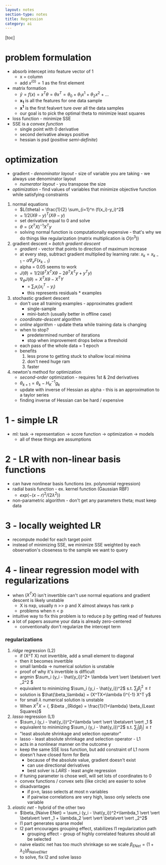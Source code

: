 ```yaml
---
layout: notes
section-type: notes
title: Regression
category: ai
---
```


[toc]

# problem formulation
- absorb intercept into feature vector of 1
	- x = column
	- add $x^{(0)} = 1$ as the first element
- matrix formation
	- $\hat{y} = f(x) = x^T \theta = \theta x^T = \theta_0 + \theta_1 x^1 + \theta_2 x^2 + ...$
	- $\pmb{x_1}$ is all the features for one data sample
	- $\pmb{x^1}$ is the first fea\vert ture over all the data samples
	- our goal is to pick the optimal theta to minimize least squares
- loss function - minimize SSE
- SSE is a *convex function*
	- single point with 0 derivative
	- second derivative always positive
	- hessian is psd (*positive semi-definite*)

# optimization
- gradient - *denominator layout* - size of variable you are taking	- we always use denominator layout
	- *numerator layout* - you transpose the size
- *optimization* - find values of variables that minimize objective function while satisfying constraints

1. normal equations
	- $L(\theta) = \frac{1}{2} \sum_{i=1}^n (f(x_i)-y_i)^2$
	- = $1/2 (X \theta - y)^T (X \theta -y)$
	- set derivative equal to 0 and solve
	- $\theta = (X^TX)^{-1} X^Ty$
	- solving normal function is computationally expensive - that's why we do things like regularization (matrix multiplication is $O(n^3)$)
2. gradient descent = *batch gradient descent*
	- *gradient* - vector that points to direction of maximum increase
	- at every step, subtract gradient multiplied by learning rate: $x_k = x_{k-1} - \alpha \nabla_x F(x_{k-1})$
	- alpha = 0.05 seems to work
	- $J(\theta) = 1/2 (\theta ^T X^T X \theta - 2 \theta^T X^T y + y^T y)$
	- $\nabla_\theta J(\theta) = X^T X \theta - X^T Y$
		- = $\sum_i  x_i  (x_i^T - y_i)$
		- this represents residuals * examples
3. stochastic gradient descent
	- don't use all training examples - approximates gradient
		- single-sample
		- mini-batch (usually better in offline case)
	- *coordinate-descent* algorithm
	- *online* algorithm - update theta while training data is changing
	- when to stop?
		- predetermined number of iterations
		- stop when improvement drops below a threshold
	- each pass of the whole data = 1 epoch
	- benefits
		1. less prone to getting stuck to shallow local minima
		2. don't need huge ram
		3. faster
4. newton's method for optimization
	- *second-order* optimization - requires 1st & 2nd derivatives
	- $\theta_{k+1} = \theta_k - H_K^{-1} g_k$
	- update with inverse of Hessian as alpha - this is an approximation to a taylor series
	- finding inverse of Hessian can be hard / expensive
	
# 1 - simple LR
- ml: task -> representation -> score function -> optimization -> models
	- all of these things are assumptions

# 2 - LR with non-linear basis functions
- can have nonlinear basis functions (ex. polynomial regression)
- radial basis function - ex. kernel function (Gaussian RBF)
	- $exp(-(x-r)^2 /  (2 \lambda ^2))$
- non-parametric algorithm - don't get any parameters theta; must keep data

# 3 - locally weighted LR
- recompute model for each target point
- instead of minimizing SSE, we minimize SSE weighted by each observation's closeness to the sample we want to query

# 4 - linear regression model with regularizations
- when $(X^T X)$ isn't invertible can't use normal equations and gradient descent is likely unstable
	- X is nxp, usually n >> p and X almost always has rank p
	- problems when n < p
- intuitive way to fix this problem is to reduce p by getting read of features
- a lot of papers assume your data is already zero-centered
	- conventionally don't regularize the intercept term

### regularizations
1. *ridge* regression (L2)
	- if (X^T X) not invertible, add a small element to diagonal
	- then it becomes invertible
	- small lambda -> numerical solution is unstable
	- proof of why it's invertible is difficult
	- argmin $\sum_i (y_i - \hat{y_i})^2+ \lambda \vert \vert \beta\vert \vert _2^2 $
	- equivalent to minimizing $\sum_i (y_i - \hat{y_i})^2$ s.t. $\sum_j \beta_j^2 \leq t$
	- solution is $\hat{\beta_\lambda} = (X^TX+\lambda I)^{-1} X^T y$
	- for small $\lambda$ numerical solution is unstable
	- When $X^TX=I$, $\beta _{Ridge} = \frac{1}{1+\lambda} \beta_{Least Squares}$
2. *lasso* regression (L1)
	- $\sum_i (y_i - \hat{y_i})^2+\lambda  \vert \vert \beta\vert \vert _1 $ 
	- equivalent to minimizing $\sum_i (y_i - \hat{y_i})^2$ s.t. $\sum_j \vert \beta_j\vert  \leq t$
	- "least absolute shrinkage and selection operator"
	- lasso - least absolute shrinkage and selection operator - L1
	- acts in a nonlinear manner on the outcome y
	- keep the same SSE loss function, but add constraint of L1 norm
	- doesn't have closed form for Beta
		- because of the absolute value, gradient doesn't exist
		- can use directional derivatives
		- best solver is *LARS* - least angle regression
	- if tuning parameter is chose well, will set lots of coordinates to 0
	- convex functions / convex sets (like circle) are easier to solve
	- disadvantages
		- if p>n, lasso selects at most n variables
		- if pairwise correlations are very high, lasso only selects one variable
3. *elastic net* - hybrid of the other two
	- $\beta_{Naive ENet} = \sum_i (y_i - \hat{y_i})^2+\lambda_1 \vert \vert \beta\vert \vert _1 + \lambda_2  \vert \vert \beta\vert \vert _2^2$ 
	- l1 part generates sparse model
	- l2 part encourages grouping effect, stabilizes l1 regularization path
		- grouping effect - group of highly correlated features should all be selected
	- naive elastic net has too much shrinkage so we scale $\beta_{ENet} = (1+\lambda_2) \beta_{NaiveENet}$
	- to solve, fix l2 and solve lasso